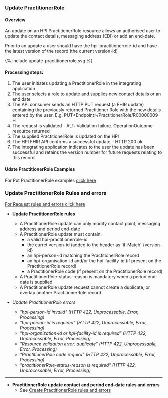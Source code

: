 


### Update PractitionerRole

#### Overview

An update on an HPI PractitionerRole resource allows an authorised user to update the contact details, messaging address (EDI) or add an end-date.

Prior to an update a user should have the hpi-practitionerrole-id and have the latest version of the record (the current version-id)

<div>
{% include update-practitionerrole.svg %}
</div>

#### Processing steps:

1.	The user initiates updating a PractitionerRole in the integrating application
2.	The user selects a role to update and supplies new contact details or an end date
3.	The API consumer sends an HTTP PUT request (a FHIR update) containing the previously returned Practitioner Role with the new details entered by the user. E.g. PUT\<Endpoint>/PractitionerRole/R00000009-H
4.	The request is validated - ALT: Validation failure. OperationOutcome resource returned
5.	The supplied PractitionerRole is updated on the HPI
6.	The HPI FHIR API confirms a successful update – HTTP 200 ok
7.	The integrating application indicates to the user the update has been successful and retains the version number for future requests relating to this record

#### Udate PractitionerRole Examples

For Put PractitionerRole examples [click here](putPractitionerRoleExample.html)

### Update PractitionerRole Rules and errors

[For Request rules and errors click here](/general.html#request-rules-and-errors)

* **Update PractitionerRole rules**
  * A PractitionerRole update can only modify contact point, messaging address and period end-date
  * A PractitionerRole update must contain:
    * a valid hpi-practitionerrole-id
    * the curret version-id (added to the header as 'if-Match' {version-id}
    * an hpi-person-id matching the PractitionerRole record
    * an hpi-organisation-id and/or the hpi-facility-id (if present on the PractitionerRole record)
    * a PractitionerRole code (if present on the PractitionerRole record)
  * A PractitionerRole-status-reason is mandatory when a period end-date is supplied
  * A PractitionerRole update request cannot create a duplicate, or overlap another PractitionerRole record

* _Update PractitionerRole errors_
  * _"hpi-person-id invalid" (HTTP 422, Unprocessable, Error, Processing)_
  * _"hpi-person-id is required" (HTTP 422, Unprocessable, Error, Processing)_
  * _"hpi-organization-id or hpi-facility-id is required" (HTTP 422, Unprocessable, Error, Processing)_
  * _"Resource validation error: duplicate" (HTTP 422, Unprocessable, Error, Processing)_
  * _"PractitionerRole code requird" (HTTP 422, Unprocessable, Error, Processing)_
  * _"practitionerRole-status-reason is required" (HTTP 422, Unprocessable, Error, Processing)_

---

* **PractitionerRole update contact and period end-date rules and errors**
  * See [Create PractitionerRole rules and errors](/createPracRole.html)

